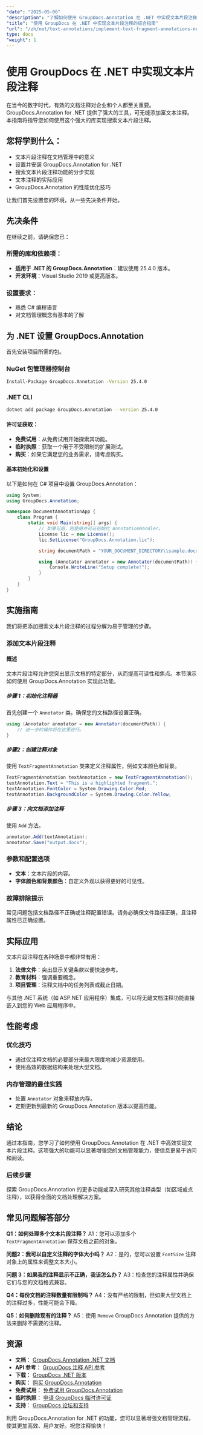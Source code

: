 ```yaml
---
"date": "2025-05-06"
"description": "了解如何使用 GroupDocs.Annotation 在 .NET 中实现文本片段注释。本指南涵盖高效文档管理的设置、实现和实际应用。"
"title": "使用 GroupDocs 在 .NET 中实现文本片段注释的综合指南"
"url": "/zh/net/text-annotations/implement-text-fragment-annotations-net-groupdocs/"
type: docs
"weight": 1
---
```


# 使用 GroupDocs 在 .NET 中实现文本片段注释

在当今的数字时代，有效的文档注释对企业和个人都至关重要。GroupDocs.Annotation for .NET 提供了强大的工具，可无缝添加富文本注释。本指南将指导您如何使用这个强大的库实现搜索文本片段注释。

## 您将学到什么：
- 文本片段注释在文档管理中的意义
- 设置并安装 GroupDocs.Annotation for .NET
- 搜索文本片段注释功能的分步实现
- 文本注释的实际应用
- GroupDocs.Annotation 的性能优化技巧

让我们首先设置您的环境，从一些先决条件开始。

## 先决条件

在继续之前，请确保您已：

### 所需的库和依赖项：
- **适用于 .NET 的 GroupDocs.Annotation**：建议使用 25.4.0 版本。
- **开发环境**：Visual Studio 2019 或更高版本。

### 设置要求：
- 熟悉 C# 编程语言
- 对文档管理概念有基本的了解

## 为 .NET 设置 GroupDocs.Annotation

首先安装项目所需的包。

### NuGet 包管理器控制台
```bash
Install-Package GroupDocs.Annotation -Version 25.4.0
```

### .NET CLI
```bash
dotnet add package GroupDocs.Annotation --version 25.4.0
```

#### 许可证获取：
- **免费试用**：从免费试用开始探索其功能。
- **临时执照**：获取一个用于不受限制的扩展测试。
- **购买**：如果它满足您的业务需求，请考虑购买。

#### 基本初始化和设置
以下是如何在 C# 项目中设置 GroupDocs.Annotation：

```csharp
using System;
using GroupDocs.Annotation;

namespace DocumentAnnotationApp {
    class Program {
        static void Main(string[] args) {
            // 如果可用，则使用许可证初始化 AnnotationHandler。
            License lic = new License();
            lic.SetLicense("GroupDocs.Annotation.lic");

            string documentPath = "YOUR_DOCUMENT_DIRECTORY\\sample.docx";

            using (Annotator annotator = new Annotator(documentPath)) {
                Console.WriteLine("Setup complete!");
            }
        }
    }
}
```

## 实施指南
我们将把添加搜索文本片段注释的过程分解为易于管理的步骤。

### 添加文本片段注释
#### 概述
文本片段注释允许您突出显示文档的特定部分，从而提高可读性和焦点。本节演示如何使用 GroupDocs.Annotation 实现此功能。

##### 步骤 1：初始化注释器
首先创建一个 `Annotator` 类。确保您的文档路径设置正确。

```csharp
using (Annotator annotator = new Annotator(documentPath)) {
    // 进一步的操作将在这里进行。
}
```

##### 步骤2：创建注释对象
使用 `TextFragmentAnnotation` 类来定义注释属性，例如文本颜色和背景。

```csharp
TextFragmentAnnotation textAnnotation = new TextFragmentAnnotation();
textAnnotation.Text = "This is a highlighted fragment.";
textAnnotation.FontColor = System.Drawing.Color.Red;
textAnnotation.BackgroundColor = System.Drawing.Color.Yellow;
```

##### 步骤 3：向文档添加注释
使用 `Add` 方法。

```csharp
annotator.Add(textAnnotation);
annotator.Save("output.docx");
```

### 参数和配置选项
- **文本**：文本片段的内容。
- **字体颜色和背景颜色**：自定义外观以获得更好的可见性。

### 故障排除提示
常见问题包括文档路径不正确或注释配置错误。请务必确保文件路径正确，且注释属性已正确设置。

## 实际应用
文本片段注释在各种场景中都非常有用：
1. **法律文件**：突出显示关键条款以便快速参考。
2. **教育材料**：强调重要概念。
3. **项目管理**：注释文档中的任务列表或截止日期。

与其他 .NET 系统（如 ASP.NET 应用程序）集成，可以将无缝文档注释功能直接嵌入到您的 Web 应用程序中。

## 性能考虑
### 优化技巧
- 通过仅注释文档的必要部分来最大限度地减少资源使用。
- 使用高效的数据结构来处理大型文档。

### 内存管理的最佳实践
- 处置 `Annotator` 对象来释放内存。
- 定期更新到最新的 GroupDocs.Annotation 版本以提高性能。

## 结论
通过本指南，您学习了如何使用 GroupDocs.Annotation 在 .NET 中高效实现文本片段注释。这项强大的功能可以显著增强您的文档管理能力，使信息更易于访问和阅读。

### 后续步骤
探索 GroupDocs.Annotation 的更多功能或深入研究其他注释类型（如区域或点注释），以获得全面的文档处理解决方案。

## 常见问题解答部分
**Q1：如何处理多个文本片段注释？**
A1：您可以添加多个 `TextFragmentAnnotation` 保存文档之前的对象。

**问题2：我可以自定义注释的字体大小吗？**
A2：是的，您可以设置 `FontSize` 注释对象上的属性来调整文本大小。

**问题 3：如果我的注释显示不正确，我该怎么办？**
A3：检查您的注释属性并确保它们与您的文档格式兼容。

**Q4：每份文档的注释数量有限制吗？**
A4：没有严格的限制，但如果大型文档上的注释过多，性能可能会下降。

**Q5：如何删除现有的注释？**
A5：使用 `Remove` GroupDocs.Annotation 提供的方法来删除不需要的注释。

## 资源
- **文档**： [GroupDocs.Annotation .NET 文档](https://docs.groupdocs.com/annotation/net/)
- **API 参考**： [GroupDocs 注释 API 参考](https://reference.groupdocs.com/annotation/net/)
- **下载**： [GroupDocs .NET 版本](https://releases.groupdocs.com/annotation/net/)
- **购买**： [购买 GroupDocs.Annotation](https://purchase.groupdocs.com/buy)
- **免费试用**： [免费试用 GroupDocs.Annotation](https://releases.groupdocs.com/annotation/net/)
- **临时执照**： [申请 GroupDocs 临时许可证](https://purchase.groupdocs.com/temporary-license/)
- **支持**： [GroupDocs 论坛和支持](https://forum.groupdocs.com/c/annotation/)

利用 GroupDocs.Annotation for .NET 的功能，您可以显著增强文档管理流程，使其更加高效、用户友好。祝您注释愉快！